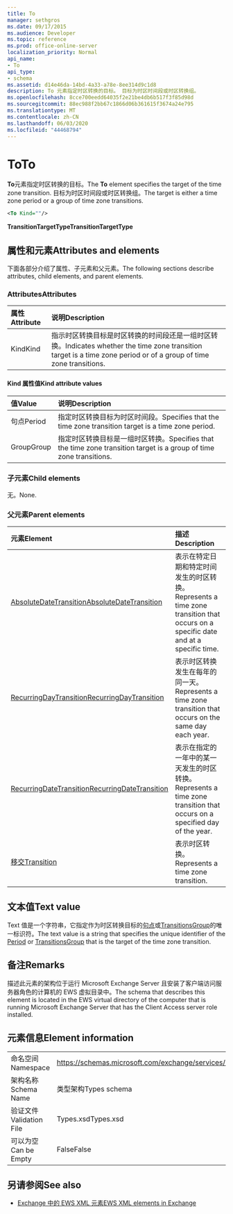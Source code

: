```yaml
---
title: To
manager: sethgros
ms.date: 09/17/2015
ms.audience: Developer
ms.topic: reference
ms.prod: office-online-server
localization_priority: Normal
api_name:
- To
api_type:
- schema
ms.assetid: d14e46da-14bd-4a33-a78e-8ee314d9c1d8
description: To 元素指定时区转换的目标。 目标为时区时间段或时区转换组。
ms.openlocfilehash: 8cce700eedd64035f2e21be4db6b517f3f85d98d
ms.sourcegitcommit: 88ec988f2bb67c1866d06b361615f3674a24e795
ms.translationtype: MT
ms.contentlocale: zh-CN
ms.lasthandoff: 06/03/2020
ms.locfileid: "44468794"
---
```

# <a name="to"></a><span data-ttu-id="7e51e-104">To</span><span class="sxs-lookup"><span data-stu-id="7e51e-104">To</span></span>

<span data-ttu-id="7e51e-105">**To**元素指定时区转换的目标。</span><span class="sxs-lookup"><span data-stu-id="7e51e-105">The **To** element specifies the target of the time zone transition.</span></span> <span data-ttu-id="7e51e-106">目标为时区时间段或时区转换组。</span><span class="sxs-lookup"><span data-stu-id="7e51e-106">The target is either a time zone period or a group of time zone transitions.</span></span> 
  
```xml
<To Kind=""/>
```

 <span data-ttu-id="7e51e-107">**TransitionTargetType**</span><span class="sxs-lookup"><span data-stu-id="7e51e-107">**TransitionTargetType**</span></span>
## <a name="attributes-and-elements"></a><span data-ttu-id="7e51e-108">属性和元素</span><span class="sxs-lookup"><span data-stu-id="7e51e-108">Attributes and elements</span></span>

<span data-ttu-id="7e51e-109">下面各部分介绍了属性、子元素和父元素。</span><span class="sxs-lookup"><span data-stu-id="7e51e-109">The following sections describe attributes, child elements, and parent elements.</span></span>
  
### <a name="attributes"></a><span data-ttu-id="7e51e-110">Attributes</span><span class="sxs-lookup"><span data-stu-id="7e51e-110">Attributes</span></span>

|<span data-ttu-id="7e51e-111">**属性**</span><span class="sxs-lookup"><span data-stu-id="7e51e-111">**Attribute**</span></span>|<span data-ttu-id="7e51e-112">**说明**</span><span class="sxs-lookup"><span data-stu-id="7e51e-112">**Description**</span></span>|
|:-----|:-----|
|<span data-ttu-id="7e51e-113">Kind</span><span class="sxs-lookup"><span data-stu-id="7e51e-113">Kind</span></span>  <br/> |<span data-ttu-id="7e51e-114">指示时区转换目标是时区转换的时间段还是一组时区转换。</span><span class="sxs-lookup"><span data-stu-id="7e51e-114">Indicates whether the time zone transition target is a time zone period or of a group of time zone transitions.</span></span>  <br/> |
   
#### <a name="kind-attribute-values"></a><span data-ttu-id="7e51e-115">Kind 属性值</span><span class="sxs-lookup"><span data-stu-id="7e51e-115">Kind attribute values</span></span>

|<span data-ttu-id="7e51e-116">**值**</span><span class="sxs-lookup"><span data-stu-id="7e51e-116">**Value**</span></span>|<span data-ttu-id="7e51e-117">**说明**</span><span class="sxs-lookup"><span data-stu-id="7e51e-117">**Description**</span></span>|
|:-----|:-----|
|<span data-ttu-id="7e51e-118">句点</span><span class="sxs-lookup"><span data-stu-id="7e51e-118">Period</span></span>  <br/> |<span data-ttu-id="7e51e-119">指定时区转换目标为时区时间段。</span><span class="sxs-lookup"><span data-stu-id="7e51e-119">Specifies that the time zone transition target is a time zone period.</span></span>  <br/> |
|<span data-ttu-id="7e51e-120">Group</span><span class="sxs-lookup"><span data-stu-id="7e51e-120">Group</span></span>  <br/> |<span data-ttu-id="7e51e-121">指定时区转换目标是一组时区转换。</span><span class="sxs-lookup"><span data-stu-id="7e51e-121">Specifies that the time zone transition target is a group of time zone transitions.</span></span>  <br/> |
   
### <a name="child-elements"></a><span data-ttu-id="7e51e-122">子元素</span><span class="sxs-lookup"><span data-stu-id="7e51e-122">Child elements</span></span>

<span data-ttu-id="7e51e-123">无。</span><span class="sxs-lookup"><span data-stu-id="7e51e-123">None.</span></span>
  
### <a name="parent-elements"></a><span data-ttu-id="7e51e-124">父元素</span><span class="sxs-lookup"><span data-stu-id="7e51e-124">Parent elements</span></span>

|<span data-ttu-id="7e51e-125">**元素**</span><span class="sxs-lookup"><span data-stu-id="7e51e-125">**Element**</span></span>|<span data-ttu-id="7e51e-126">**描述**</span><span class="sxs-lookup"><span data-stu-id="7e51e-126">**Description**</span></span>|
|:-----|:-----|
|[<span data-ttu-id="7e51e-127">AbsoluteDateTransition</span><span class="sxs-lookup"><span data-stu-id="7e51e-127">AbsoluteDateTransition</span></span>](absolutedatetransition.md) <br/> |<span data-ttu-id="7e51e-128">表示在特定日期和特定时间发生的时区转换。</span><span class="sxs-lookup"><span data-stu-id="7e51e-128">Represents a time zone transition that occurs on a specific date and at a specific time.</span></span>  <br/> |
|[<span data-ttu-id="7e51e-129">RecurringDayTransition</span><span class="sxs-lookup"><span data-stu-id="7e51e-129">RecurringDayTransition</span></span>](recurringdaytransition.md) <br/> |<span data-ttu-id="7e51e-130">表示时区转换发生在每年的同一天。</span><span class="sxs-lookup"><span data-stu-id="7e51e-130">Represents a time zone transition that occurs on the same day each year.</span></span>  <br/> |
|[<span data-ttu-id="7e51e-131">RecurringDateTransition</span><span class="sxs-lookup"><span data-stu-id="7e51e-131">RecurringDateTransition</span></span>](recurringdatetransition.md) <br/> |<span data-ttu-id="7e51e-132">表示在指定的一年中的某一天发生的时区转换。</span><span class="sxs-lookup"><span data-stu-id="7e51e-132">Represents a time zone transition that occurs on a specified day of the year.</span></span>  <br/> |
|[<span data-ttu-id="7e51e-133">移交</span><span class="sxs-lookup"><span data-stu-id="7e51e-133">Transition</span></span>](transition.md) <br/> |<span data-ttu-id="7e51e-134">表示时区转换。</span><span class="sxs-lookup"><span data-stu-id="7e51e-134">Represents a time zone transition.</span></span>  <br/> |
   
## <a name="text-value"></a><span data-ttu-id="7e51e-135">文本值</span><span class="sxs-lookup"><span data-stu-id="7e51e-135">Text value</span></span>

<span data-ttu-id="7e51e-136">Text 值是一个字符串，它指定作为时区转换目标的[句点](period.md)或[TransitionsGroup](transitionsgroup.md)的唯一标识符。</span><span class="sxs-lookup"><span data-stu-id="7e51e-136">The text value is a string that specifies the unique identifier of the [Period](period.md) or [TransitionsGroup](transitionsgroup.md) that is the target of the time zone transition.</span></span> 
  
## <a name="remarks"></a><span data-ttu-id="7e51e-137">备注</span><span class="sxs-lookup"><span data-stu-id="7e51e-137">Remarks</span></span>

<span data-ttu-id="7e51e-138">描述此元素的架构位于运行 Microsoft Exchange Server 且安装了客户端访问服务器角色的计算机的 EWS 虚拟目录中。</span><span class="sxs-lookup"><span data-stu-id="7e51e-138">The schema that describes this element is located in the EWS virtual directory of the computer that is running Microsoft Exchange Server that has the Client Access server role installed.</span></span>
  
## <a name="element-information"></a><span data-ttu-id="7e51e-139">元素信息</span><span class="sxs-lookup"><span data-stu-id="7e51e-139">Element information</span></span>

|||
|:-----|:-----|
|<span data-ttu-id="7e51e-140">命名空间</span><span class="sxs-lookup"><span data-stu-id="7e51e-140">Namespace</span></span>  <br/> |https://schemas.microsoft.com/exchange/services/2006/types  <br/> |
|<span data-ttu-id="7e51e-141">架构名称</span><span class="sxs-lookup"><span data-stu-id="7e51e-141">Schema Name</span></span>  <br/> |<span data-ttu-id="7e51e-142">类型架构</span><span class="sxs-lookup"><span data-stu-id="7e51e-142">Types schema</span></span>  <br/> |
|<span data-ttu-id="7e51e-143">验证文件</span><span class="sxs-lookup"><span data-stu-id="7e51e-143">Validation File</span></span>  <br/> |<span data-ttu-id="7e51e-144">Types.xsd</span><span class="sxs-lookup"><span data-stu-id="7e51e-144">Types.xsd</span></span>  <br/> |
|<span data-ttu-id="7e51e-145">可以为空</span><span class="sxs-lookup"><span data-stu-id="7e51e-145">Can be Empty</span></span>  <br/> |<span data-ttu-id="7e51e-146">False</span><span class="sxs-lookup"><span data-stu-id="7e51e-146">False</span></span>  <br/> |
   
## <a name="see-also"></a><span data-ttu-id="7e51e-147">另请参阅</span><span class="sxs-lookup"><span data-stu-id="7e51e-147">See also</span></span>



- [<span data-ttu-id="7e51e-148">Exchange 中的 EWS XML 元素</span><span class="sxs-lookup"><span data-stu-id="7e51e-148">EWS XML elements in Exchange</span></span>](ews-xml-elements-in-exchange.md)


